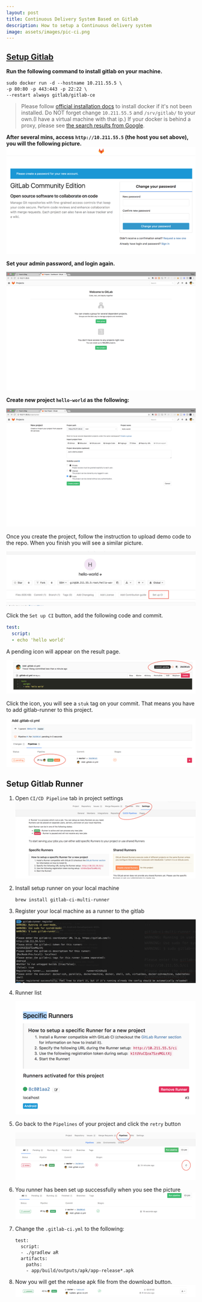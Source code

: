 ```yaml
---
layout: post
title: Continuous Delivery System Based on Gitlab
description: How to setup a Continuous delivery system
image: assets/images/pic-ci.png
---
```

## [Setup Gitlab](https://docs.gitlab.com/omnibus/docker/README.html)
**Run the following command to install gitlab on your machine.**

```shell
sudo docker run -d --hostname 10.211.55.5 \
-p 80:80 -p 443:443 -p 22:22 \
--restart always gitlab/gitlab-ce
```
> Please follow [official installation docs](https://docs.docker.com/engine/installation/) to install docker if it's not been installed.
> Do NOT forget change `10.211.55.5` and `/srv/gitlab/` to your own.(I have a virtual machine with that ip.)
> If your docker is behind a proxy, please see [the search results from Google](https://www.google.com/webhp?sourceid=chrome-instant&ion=1&espv=2&ie=UTF-8#newwindow=1&q=docker+behind+corporate+proxy).

**After several mins, access `http://10.211.55.5` (the host you set above), you will the following picture.**
![pic-create-password](/assets/images/pic-create-password.png)

**Set your admin password, and login again.**

![Gitlab Home Page](/assets/images/pic-gitlab-homepage.png)

**Create new project `hello-world` as the following:**

![Create new project](/assets/images/pic-gitlab-create-project.png)

Once you create the project, follow the instruction to upload demo code to the repo. When you finish you will see a similar picture.

![Gitlab project setup ci](/assets/images/pic-gitlab-project-setup-ci.png)

Click the `Set up CI` button, add the following code and commit.

```yaml
test:
  script:
  - echo 'hello world'
```
A pending icon will appear on the result page.

![Gitlab commit pending to run](/assets/images/pic-gitlab-commit-pending-to-run.png)

Click the icon, you will see a `stuk` tag on your commit. That means you have to add gitlab-runner to this project.

![](/assets/images/pic-gitlab-pipeline-stuk.png)
##  Setup Gitlab Runner

1. Open `CI/CD Pipeline` tab in project settings 
![Gitlab project runner setup](/assets/images/pic-gitlab-project-ruuner-setup.png)

1. Install setup runner on your local machine
    
    ``` shell
    brew install gitlab-ci-multi-runner
    ```
2. Register your local machine as a runner to the gitlab

    ![Gitlab runner register](/assets/images/pic-gitlab-runner-register.png)

3. Runner list

    ![Project runner list](/assets/images/pic-gitlab-project-runner-list.png)
4. Go back to the `Pipelines` of your project and click the `retry` button

    ![](/assets/images/pic-gitlab-pipelies-state.png)

5. You runner has been set up successfully when you see the picture
    ![](/assets/images/pic-gitlab-pipeline-passed.png)

6. Change the `.gitlab-ci.yml` to the following:

    ```
    test:
      script:
      - ./gradlew aR
      artifacts:
        paths:
        - app/build/outputs/apk/app-release*.apk
    ```

7. Now you will get the release apk file from the download button.
    ![](/assets/images/pic-gitlab-pipeline-with-artifats.png)

